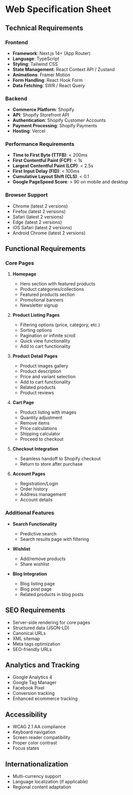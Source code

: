 # Web Specification Sheet

## Technical Requirements

### Frontend
- **Framework**: Next.js 14+ (App Router)
- **Language**: TypeScript
- **Styling**: Tailwind CSS
- **State Management**: React Context API / Zustand
- **Animations**: Framer Motion
- **Form Handling**: React Hook Form
- **Data Fetching**: SWR / React Query

### Backend
- **Commerce Platform**: Shopify
- **API**: Shopify Storefront API
- **Authentication**: Shopify Customer Accounts
- **Payment Processing**: Shopify Payments
- **Hosting**: Vercel

### Performance Requirements
- **Time to First Byte (TTFB)**: < 200ms
- **First Contentful Paint (FCP)**: < 1s
- **Largest Contentful Paint (LCP)**: < 2.5s
- **First Input Delay (FID)**: < 100ms
- **Cumulative Layout Shift (CLS)**: < 0.1
- **Google PageSpeed Score**: > 90 on mobile and desktop

### Browser Support
- Chrome (latest 2 versions)
- Firefox (latest 2 versions)
- Safari (latest 2 versions)
- Edge (latest 2 versions)
- iOS Safari (latest 2 versions)
- Android Chrome (latest 2 versions)

## Functional Requirements

### Core Pages
1. **Homepage**
   - Hero section with featured products
   - Product categories/collections
   - Featured products section
   - Promotional banners
   - Newsletter signup

2. **Product Listing Pages**
   - Filtering options (price, category, etc.)
   - Sorting options
   - Pagination or infinite scroll
   - Quick view functionality
   - Add to cart functionality

3. **Product Detail Pages**
   - Product images gallery
   - Product description
   - Price and variant selection
   - Add to cart functionality
   - Related products
   - Product reviews

4. **Cart Page**
   - Product listing with images
   - Quantity adjustment
   - Remove items
   - Price calculations
   - Shipping calculator
   - Proceed to checkout

5. **Checkout Integration**
   - Seamless handoff to Shopify checkout
   - Return to store after purchase

6. **Account Pages**
   - Registration/Login
   - Order history
   - Address management
   - Account details

### Additional Features
- **Search Functionality**
  - Predictive search
  - Search results page with filtering

- **Wishlist**
  - Add/remove products
  - Share wishlist

- **Blog Integration**
  - Blog listing page
  - Blog post page
  - Related products in blog posts

## SEO Requirements
- Server-side rendering for core pages
- Structured data (JSON-LD)
- Canonical URLs
- XML sitemap
- Meta tags optimization
- SEO-friendly URLs

## Analytics and Tracking
- Google Analytics 4
- Google Tag Manager
- Facebook Pixel
- Conversion tracking
- Enhanced ecommerce tracking

## Accessibility
- WCAG 2.1 AA compliance
- Keyboard navigation
- Screen reader compatibility
- Proper color contrast
- Focus states

## Internationalization
- Multi-currency support
- Language localization (if applicable)
- Regional content adaptation 